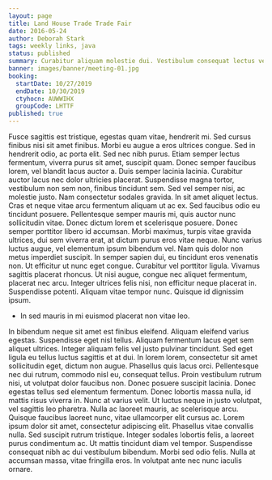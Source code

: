 ```yaml
---
layout: page
title: Land House Trade Trade Fair
date: 2016-05-24
author: Deborah Stark
tags: weekly links, java
status: published
summary: Curabitur aliquam molestie dui. Vestibulum consequat lectus vel rutrum fringilla.
banner: images/banner/meeting-01.jpg
booking:
  startDate: 10/27/2019
  endDate: 10/30/2019
  ctyhocn: AUWWIHX
  groupCode: LHTTF
published: true
---
```

Fusce sagittis est tristique, egestas quam vitae, hendrerit mi. Sed cursus finibus nisi sit amet finibus. Morbi eu augue a eros ultrices congue. Sed in hendrerit odio, ac porta elit. Sed nec nibh purus. Etiam semper lectus fermentum, viverra purus sit amet, suscipit quam. Donec semper faucibus lorem, vel blandit lacus auctor a. Duis semper lacinia lacinia. Curabitur auctor lacus nec dolor ultricies placerat. Suspendisse magna tortor, vestibulum non sem non, finibus tincidunt sem. Sed vel semper nisi, ac molestie justo. Nam consectetur sodales gravida. In sit amet aliquet lectus. Cras et neque vitae arcu fermentum aliquam ut ac ex. Sed faucibus odio eu tincidunt posuere. Pellentesque semper mauris mi, quis auctor nunc sollicitudin vitae.
Donec dictum lorem et scelerisque posuere. Donec semper porttitor libero id accumsan. Morbi maximus, turpis vitae gravida ultrices, dui sem viverra erat, at dictum purus eros vitae neque. Nunc varius luctus augue, vel elementum ipsum bibendum vel. Nam quis dolor non metus imperdiet suscipit. In semper sapien dui, eu tincidunt eros venenatis non. Ut efficitur ut nunc eget congue. Curabitur vel porttitor ligula. Vivamus sagittis placerat rhoncus. Ut nisi augue, congue nec aliquet fermentum, placerat nec arcu. Integer ultrices felis nisi, non efficitur neque placerat in. Suspendisse potenti. Aliquam vitae tempor nunc. Quisque id dignissim ipsum.

* In sed mauris in mi euismod placerat non vitae leo.

In bibendum neque sit amet est finibus eleifend. Aliquam eleifend varius egestas. Suspendisse eget nisl tellus. Aliquam fermentum lacus eget sem aliquet ultrices. Integer aliquam felis vel justo pulvinar tincidunt. Sed eget ligula eu tellus luctus sagittis et at dui. In lorem lorem, consectetur sit amet sollicitudin eget, dictum non augue. Phasellus quis lacus orci. Pellentesque nec dui rutrum, commodo nisl eu, consequat tellus. Proin vestibulum rutrum nisi, ut volutpat dolor faucibus non.
Donec posuere suscipit lacinia. Donec egestas tellus sed elementum fermentum. Donec lobortis massa nulla, id mattis risus viverra in. Nunc at varius velit. Ut luctus neque in justo volutpat, vel sagittis leo pharetra. Nulla ac laoreet mauris, ac scelerisque arcu. Quisque faucibus laoreet nunc, vitae ullamcorper elit cursus ac. Lorem ipsum dolor sit amet, consectetur adipiscing elit. Phasellus vitae convallis nulla. Sed suscipit rutrum tristique. Integer sodales lobortis felis, a laoreet purus condimentum ac. Ut mattis tincidunt diam vel tempor. Suspendisse consequat nibh ac dui vestibulum bibendum. Morbi sed odio felis. Nulla at accumsan massa, vitae fringilla eros. In volutpat ante nec nunc iaculis ornare.
